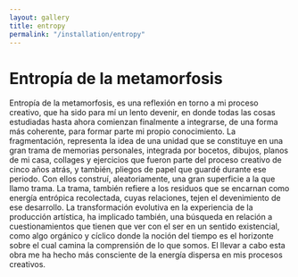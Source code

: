 ```yaml
---
layout: gallery
title: entropy
permalink: "/installation/entropy"
---
```


# Entropía de la metamorfosis

Entropía de la metamorfosis, es una reflexión en torno a mi proceso creativo, que ha sido para mí un lento devenir, en donde todas las cosas estudiadas hasta ahora comienzan finalmente a integrarse, de una forma más coherente, para formar parte mi propio conocimiento. La fragmentación, representa la idea de una unidad que se constituye en una gran trama de memorias personales, integrada por bocetos, dibujos, planos de mi casa, collages y ejercicios que fueron parte del proceso creativo de cinco años atrás, y también, pliegos de papel que guardé durante ese periodo. Con ellos construí, aleatoriamente, una gran superficie a la que llamo trama. La trama, también refiere a los residuos que se encarnan como energía entrópica recolectada, cuyas relaciones, tejen el devenimiento de ese desarrollo. La transformación evolutiva en la experiencia de la producción artística, ha implicado también, una búsqueda en relación a cuestionamientos que tienen que ver con el ser en un sentido existencial, como algo orgánico y cíclico donde la noción del tiempo es el horizonte sobre el cual camina la comprensión de lo que somos. El llevar a cabo esta obra me ha hecho más consciente de la energía dispersa en mis procesos creativos.
